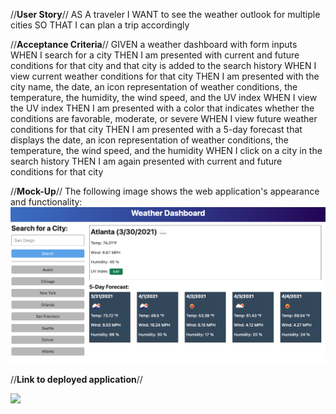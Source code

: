 //**User Story**//
AS A traveler
I WANT to see the weather outlook for multiple cities
SO THAT I can plan a trip accordingly

//**Acceptance Criteria**//
GIVEN a weather dashboard with form inputs
WHEN I search for a city
THEN I am presented with current and future conditions for that city and that city is added to the search history
WHEN I view current weather conditions for that city
THEN I am presented with the city name, the date, an icon representation of weather conditions, the temperature, the humidity, the wind speed, and the UV index
WHEN I view the UV index
THEN I am presented with a color that indicates whether the conditions are favorable, moderate, or severe
WHEN I view future weather conditions for that city
THEN I am presented with a 5-day forecast that displays the date, an icon representation of weather conditions, the temperature, the wind speed, and the humidity
WHEN I click on a city in the search history
THEN I am again presented with current and future conditions for that city

//**Mock-Up**//
The following image shows the web application's appearance and functionality:
![](https://github.com/ElyCano/server_sideAPIs_Weather_Dashboard/blob/main/images/mockup.png)

//**Link to deployed application**//

![](https://elycano.github.io/server_sideAPIs_Weather_Dashboard/)
